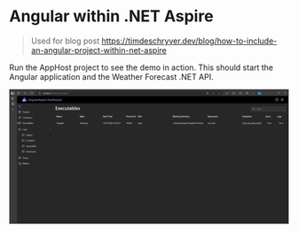 # Angular within .NET Aspire

> Used for blog post https://timdeschryver.dev/blog/how-to-include-an-angular-project-within-net-aspire

Run the AppHost project to see the demo in action.
This should start the Angular application and the Weather Forecast .NET API.

![.NET Aspire dashboard](./other/dashboard.png)
